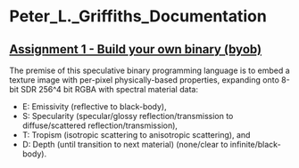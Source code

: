 # Peter_L._Griffiths_Documentation
## [Assignment 1 - Build your own binary (byob)](https://github.com/charlieroberts/imgd-5010-s24/blob/main/assignment1-binary.md)

The premise of this speculative binary programming language is to embed a texture image with per-pixel physically-based properties, expanding onto 8-bit SDR 256^4 bit RGBA with spectral material data: 
- E: Emissivity (reflective to black-body), 
- S: Specularity (specular/glossy reflection/transmission to diffuse/scattered reflection/transmission), 
- T: Tropism (isotropic scattering to anisotropic scattering), and 
- D: Depth (until transition to next material) (none/clear to infinite/black-body).

